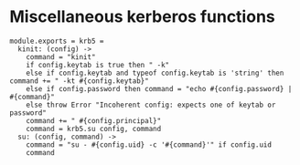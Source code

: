 
# Miscellaneous kerberos functions

    module.exports = krb5 =
      kinit: (config) ->
        command = "kinit"
        if config.keytab is true then " -k"
        else if config.keytab and typeof config.keytab is 'string' then command += " -kt #{config.keytab}"
        else if config.password then command = "echo #{config.password} | #{command}"
        else throw Error "Incoherent config: expects one of keytab or password"
        command += " #{config.principal}"
        command = krb5.su config, command
      su: (config, command) ->
        command = "su - #{config.uid} -c '#{command}'" if config.uid
        command
